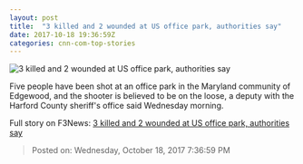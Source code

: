 ```yaml
---
layout: post
title:  "3 killed and 2 wounded at US office park, authorities say"
date: 2017-10-18 19:36:59Z
categories: cnn-com-top-stories
---
```


![3 killed and 2 wounded at US office park, authorities say](http://cdn.cnn.com/cnnnext/dam/assets/171018101511-01-edgewood-md-shooting-1018-super-tease.jpg)

Five people have been shot at an office park in the Maryland community of Edgewood, and the shooter is believed to be on the loose, a deputy with the Harford County sheriff's office said Wednesday morning.


Full story on F3News: [3 killed and 2 wounded at US office park, authorities say](http://www.f3nws.com/n/QuhJQF)

> Posted on: Wednesday, October 18, 2017 7:36:59 PM
